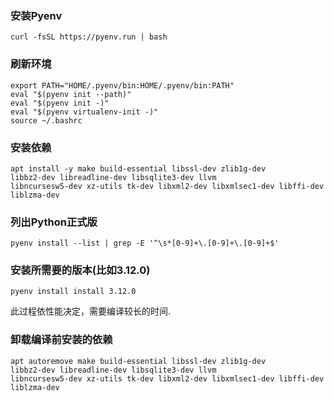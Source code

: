 ### 安装Pyenv

```
curl -fsSL https://pyenv.run | bash
```

### 刷新环境

```
export PATH="HOME/.pyenv/bin:HOME/.pyenv/bin:PATH"
eval "$(pyenv init --path)"
eval "$(pyenv init -)"
eval "$(pyenv virtualenv-init -)"
source ~/.bashrc
```

### 安装依赖

```
apt install -y make build-essential libssl-dev zlib1g-dev
libbz2-dev libreadline-dev libsqlite3-dev llvm
libncursesw5-dev xz-utils tk-dev libxml2-dev libxmlsec1-dev libffi-dev liblzma-dev
```

### 列出Python正式版

```
pyenv install --list | grep -E '^\s*[0-9]+\.[0-9]+\.[0-9]+$'
```

### 安装所需要的版本(比如3.12.0)

```
pyenv install install 3.12.0
```

此过程依性能决定，需要编译较长的时间.

### 卸载编译前安装的依赖

```
apt autoremove make build-essential libssl-dev zlib1g-dev
libbz2-dev libreadline-dev libsqlite3-dev llvm
libncursesw5-dev xz-utils tk-dev libxml2-dev libxmlsec1-dev libffi-dev liblzma-dev
```
